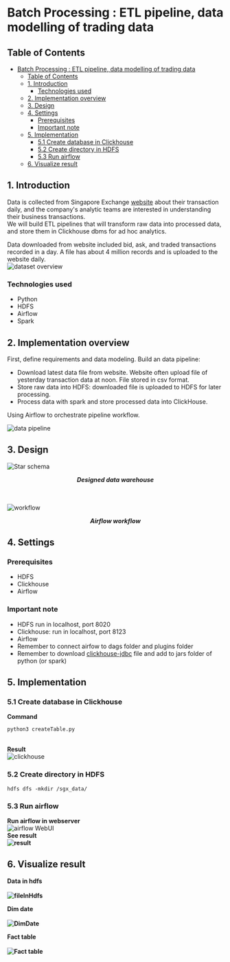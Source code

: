 # Batch Processing : ETL pipeline, data modelling of trading data

## Table of Contents
- [Batch Processing : ETL pipeline, data modelling of trading data](#batch-processing--etl-pipeline-data-modelling-of-trading-data)
  - [Table of Contents](#table-of-contents)
  - [1. Introduction](#1-introduction)
    - [Technologies used](#technologies-used)
  - [2. Implementation overview](#2-implementation-overview)
  - [3. Design](#3-design)
  - [4. Settings](#4-settings)
    - [Prerequisites](#prerequisites)
    - [Important note](#important-note)
  - [5. Implementation](#5-implementation)
    - [5.1 Create database in Clickhouse](#51-create-database-in-clickhouse)
    - [5.2 Create directory in HDFS](#52-create-directory-in-hdfs)
    - [5.3 Run airflow](#53-run-airflow)
  - [6. Visualize result](#6-visualize-result)


## 1. Introduction 
Data is collected from Singapore Exchange [website](https://www.sgx.com/research-education/derivatives) about their transaction daily, and the company's analytic teams are interested in understanding their business transactions.  
We will build ETL pipelines that will transform raw data into processed data, and store them in Clickhouse dbms for ad hoc analytics.

Data downloaded from website included bid, ask, and traded transactions recorded in a day. A file has about 4 million records and is uploaded to the website daily. 
<br>
<img src='imgs\dataOverview.png' alt="dataset overview">

### Technologies used
- Python
- HDFS
- Airflow
- Spark

## 2. Implementation overview 
First, define requirements and data modeling.
Build an data pipeline:
- Download latest data file from website. Website often upload file of yesterday transaction data at noon. File stored in csv format.
- Store raw data into HDFS: downloaded file is uploaded to HDFS for later processing.
- Process data with spark and store processed data into ClickHouse.  
  
Using Airflow to orchestrate pipeline workflow.

<img src = imgs/architecture.png alt = "data pipeline">

## 3. Design 
  <img src=imgs/diagram.png alt="Star schema">
  <p style="text-align: center;"> <b> <i> Designed data warehouse</i> </b> </p>
</div>

<br><br>
  <img src=imgs\workflow.png alt="workflow">
  <p style="text-align: center;"> <b> <i> Airflow workflow </i> </b> </p>
</div>

## 4. Settings

### Prerequisites
- HDFS
- Clickhouse
- Airflow

### Important note
- HDFS run in localhost, port 8020
- Clickhouse: run in localhost, port 8123
- Airflow
- Remember to connect airfow to dags folder and plugins folder
- Remember to download [clickhouse-jdbc](https://mvnrepository.com/artifact/com.clickhouse/clickhouse-jdbc) file and add to jars folder of python (or spark)

## 5. Implementation
### 5.1 Create database in Clickhouse

<b> Command </b>

 ```shell
python3 createTable.py
 ``` 
 
<br>
<b>Result </b>

<br>
<img src=imgs/clickhouse.png alt="clickhouse">

<br>

### 5.2 Create directory in HDFS
```shell
hdfs dfs -mkdir /sgx_data/
```
### 5.3 Run airflow
<b>Run airflow in webserver</b>
<br>
<img src=imgs/airflow.png alt="airflow WebUI">
<br> 
<b> See result<b>  <br>
<img src=imgs/resultAirflow.png alt="result">

## 6. Visualize result
Data in hdfs  
<br>
<img src=imgs/hdfs.png alt="fileInHdfs">

Dim date  
<br>
<img src=imgs/DimDate.png alt="DimDate">

Fact table  
<br>
<img src=imgs/Fact.png alt="Fact table">